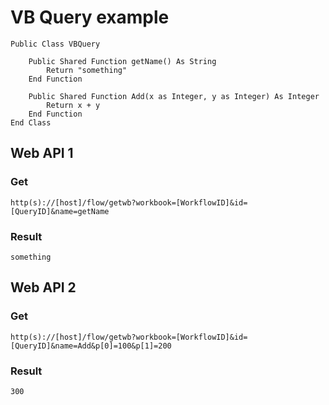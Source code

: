 VB Query example
===

    Public Class VBQuery    

        Public Shared Function getName() As String
            Return "something"
        End Function

        Public Shared Function Add(x as Integer, y as Integer) As Integer
            Return x + y
        End Function
    End Class

## Web API 1

### Get

    http(s)://[host]/flow/getwb?workbook=[WorkflowID]&id=[QueryID]&name=getName

### Result

    something

## Web API 2

### Get

    http(s)://[host]/flow/getwb?workbook=[WorkflowID]&id=[QueryID]&name=Add&p[0]=100&p[1]=200

### Result

    300
